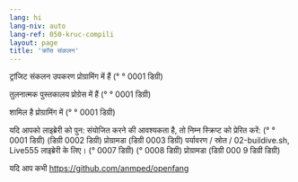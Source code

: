 ```yaml
---
lang: hi
lang-niv: auto
lang-ref: 050-kruc-compili
layout: page
title: 'क्रॉस संकलन'
---
```



ट्रांजिट संकलन उपकरण प्रोग्रामिंग में हैं (° ° 0001 डिग्री)


तुलनात्मक पुस्तकालय प्रोग्रेस में हैं (° ° 0001 डिग्री)


शामिल है प्रोग्रामिंग में (° ° 0001 डिग्री)


यदि आपको लाइब्रेरी को पुन: संयोजित करने की आवश्यकता है, तो निम्न स्क्रिप्ट को प्रेरित करें: (° ° 0001 डिग्री) (डिग्री 0002 डिग्री) प्रोग्रामडा (डिग्री 0003 डिग्री) पर्यावरण / स्रोत / 02-buildive.sh, Live555 लाइब्रेरी के लिए। (° 0007 डिग्री) (° 0008 डिग्री) प्रोग्रामडा (डिग्री 000 9 डिग्री डिग्री)



यदि आप कभी
https://github.com/anmped/openfang


